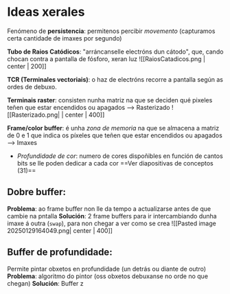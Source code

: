 # Ideas xerales
Fenómeno de **persistencia**: permitenos percibir _movemento_ (capturamos certa cantidade de imaxes por segundo)

**Tubo de Raios Catódicos**: "arráncanselle electróns dun cátodo", que, cando chocan contra a pantalla de fósforo, xeran luz
![[RaiosCatadicos.png | center | 200]]

**TCR (Terminales vectoriais)**: o haz de electróns recorre a pantalla según as ordes de debuxo.

**Terminais raster**: consisten nunha matriz na que se deciden qué pixeles teñen que estar encendidos ou apagados  --> Rasterizado
![[Rasterizado.png| | center | 400]]

**Frame/color buffer**: é unha _zona de memoria_ na que se almacena a matriz de 0 e 1 que indica os píxeles que teñen que estar encendidos ou apagados --> Imaxes
+ _Profundidade de cor_: numero de cores dispoñibles en función de cantos bits se lle poden dedicar a cada cor
==Ver diapositivas de conceptos (31)==

## Dobre buffer: 
**Problema**: ao frame buffer non lle da tempo a actualizarse antes de que cambie na pntalla
**Solución**: 2 frame buffers para ir intercambiando dunha imaxe á outra (`swap`), para non chegar a ver como se crea
![[Pasted image 20250129164049.png| center | 400]]
## Buffer de profundidade:
Permite pintar obxetos en profundidade (un detrás ou diante de outro)
**Problema**: algoritmo do pintor (oss obxetos debuxanse no orde no que chegan)
**Solución**: Buffer z 
